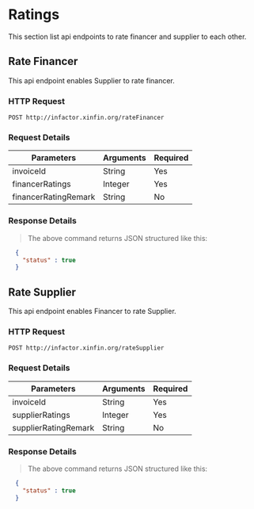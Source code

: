 # Ratings

This section list api endpoints to rate financer and supplier to each other.

## Rate Financer

This api endpoint enables Supplier to rate financer.

### HTTP Request

`POST http://infactor.xinfin.org/rateFinancer`

### Request Details

Parameters | Arguments | Required
--------- | -------- | --------- 
invoiceId | String | Yes
financerRatings | Integer | Yes
financerRatingRemark | String | No

### Response Details

> The above command returns JSON structured like this:

```json
  {
    "status" : true
  }
```
## Rate Supplier

This api endpoint enables Financer to rate Supplier.

### HTTP Request

`POST http://infactor.xinfin.org/rateSupplier`

### Request Details

Parameters | Arguments | Required
--------- | -------- | --------- 
invoiceId | String | Yes
supplierRatings | Integer | Yes
supplierRatingRemark | String | No

### Response Details

> The above command returns JSON structured like this:

```json
  {
    "status" : true
  }
```